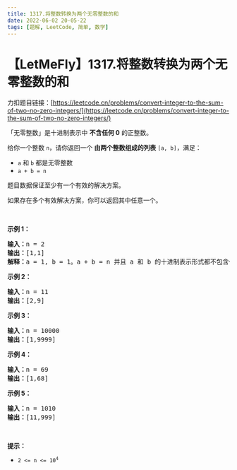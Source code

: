 ```yaml
---
title: 1317.将整数转换为两个无零整数的和
date: 2022-06-02 20-05-22
tags: [题解, LeetCode, 简单, 数学]
---
```


# 【LetMeFly】1317.将整数转换为两个无零整数的和

力扣题目链接：[https://leetcode.cn/problems/convert-integer-to-the-sum-of-two-no-zero-integers/](https://leetcode.cn/problems/convert-integer-to-the-sum-of-two-no-zero-integers/)

<p>「无零整数」是十进制表示中 <strong>不含任何 0</strong>&nbsp;的正整数。</p>

<p>给你一个整数&nbsp;<code>n</code>，请你返回一个 <strong>由两个整数组成的列表</strong> <code>[a, b]</code>，满足：</p>

<ul>
	<li><code>a</code> 和 <code>b</code>&nbsp;都是无零整数</li>
	<li><code>a + b = n</code></li>
</ul>

<p>题目数据保证至少有一个有效的解决方案。</p>

<p>如果存在多个有效解决方案，你可以返回其中任意一个。</p>

<p>&nbsp;</p>

<p><strong>示例 1：</strong></p>

<pre>
<strong>输入：</strong>n = 2
<strong>输出：</strong>[1,1]
<strong>解释：</strong>a = 1, b = 1。a + b = n 并且 a 和 b 的十进制表示形式都不包含任何 0。
</pre>

<p><strong>示例 2：</strong></p>

<pre>
<strong>输入：</strong>n = 11
<strong>输出：</strong>[2,9]
</pre>

<p><strong>示例 3：</strong></p>

<pre>
<strong>输入：</strong>n = 10000
<strong>输出：</strong>[1,9999]
</pre>

<p><strong>示例 4：</strong></p>

<pre>
<strong>输入：</strong>n = 69
<strong>输出：</strong>[1,68]
</pre>

<p><strong>示例 5：</strong></p>

<pre>
<strong>输入：</strong>n = 1010
<strong>输出：</strong>[11,999]
</pre>

<p>&nbsp;</p>

<p><strong>提示：</strong></p>

<ul>
	<li><code>2 &lt;= n &lt;= 10<sup>4</sup></code></li>
</ul>


    
